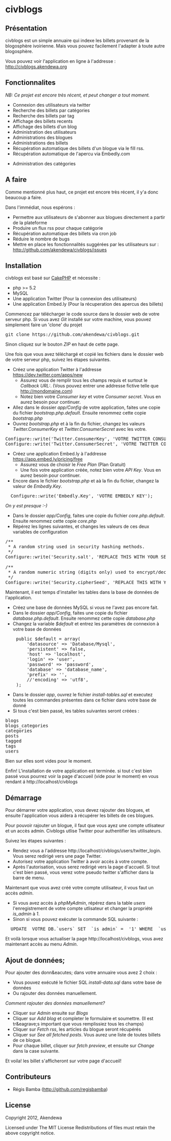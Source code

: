 civblogs
========

Pr&eacute;sentation
-------------------
civblogs est un simple annuaire qui indexe les billets provenant de la blogosph&egrave;re ivoirienne.
Mais vous pouvez facilement l'adapter &agrave; toute autre blogosph&egrave;re.

Vous pouvez voir l'application en ligne &agrave; l'addresse : http://civblogs.akendewa.org

Fonctionnalites
----------------

*NB: Ce projet est encore tr&egrave;s r&eacute;cent, et peut changer a tout moment.*

  * Connexion des utilisateurs via twitter
  * Recherche des billets par cat&eacute;gories
  * Recherche des billets par tag
  * Affichage des billets recents
  * Affichage des billets d'un blog
  * Administration des utilisateurs
  * Administrations des blogues
  * Administrations des billets
  * R&eacute;cup&eacute;ration automatique des billets d'un blogue via le fill rss.
  * R&eacute;cup&eacute;ration automatique de l'apercu via Embedly.com
  - Administration des cat&eacute;gories
  
A faire
----------------

Comme mentionn&eacute; plus haut, ce projet est encore tr&egrave;s r&eacute;cent, il y'a donc beaucoup a faire.

Dans l'imm&eacute;diat, nous esp&eacute;rons :

 * Permettre aux utilisateurs de s'abonner aux blogues directement a partir de la plateforme
 * Produire un flux rss pour chaque cat&eacute;gorie
 * R&eacute;cup&eacute;ration automatique des billets via cron job
 * R&eacute;duire le nombre de bugs
 * Mettre en place les fonctionnalit&eacute;s sugg&eacute;r&eacute;es par les utilisateurs sur : http://github.com/akendewa/civblogs/issues


Installation
----------------

civblogs est bas&eacute; sur [CakePHP](http://cakephp.org) et n&eacute;cessite :

 * php >= 5.2
 * MySQL
 * Une application Twitter (Pour la connexion des utilisateurs)
 * Une application Embed.ly (Pour la r&eacute;cuperation des apercus des billets)

Commencez par t&eacute;l&eacute;charger le code source dans le dossier web de votre serveur php.
Si vous avez *Git* install&eacute; sur votre machine, vous pouvez simplement faire un 'clone' du projet

<pre>
git clone https://github.com/akendewa/civblogs.git
</pre>

Sinon cliquez sur le bouton *ZIP* en haut de cette page.

Une fois que vous avez t&eacute;l&eacute;charg&eacute; et copi&eacute; les fichiers dans le dossier web de votre serveur php, suivez les &eacute;tapes suivantes.

 * Cr&eacute;ez une application Twitter &agrave; l'addresse https://dev.twitter.com/apps/new
    * Assurez vous de remplir tous les champs requis et surtout le *Callback URL:*. (Vous pouvez entrer une addresse fictive telle que http://mondomaine.com)
    * Notez bien votre *Consumer key* et votre *Consumer secret*. Vous en aurez besoin pour continuer.    
 * Allez dans le dossier *app/Config* de votre application, faites une copie du fichier *bootstrap.php.default*. Ensuite renommez cette copie *bootstrap.php*
 * Ouvrez *bootstrap.php* et &agrave; la fin du fichier, changez les valeurs *Twitter.ConsumerKey* et *Twitter.ConsumerSecret* avec les votre.
<pre>
Configure::write('Twitter.ConsumerKey', 'VOTRE TWITTER CONSUMER KEY');
Configure::write('Twitter.ConsumerSecret', 'VOTRE TWITTER CONSUMER SECRET');
</pre> 

 * Cr&eacute;ez une application Embed.ly &agrave; l'addresse https://app.embed.ly/pricing/free
   * Assurez vous de choisir le *Free Plan* (Plan Gratuit)
   * Une fois votre application cr&eacute;&eacute;e, notez bien votre *API Key*. Vous en aurez besoin pour continuer.
 * Encore dans le fichier *bootstrap.php* et a&agrave; la fin du fichier, changez la valeur de  *Embedly.Key*.
<pre>
  Configure::write('Embedly.Key', 'VOTRE EMBEDLY KEY');
</pre>


*On y est presque :-)*

 * Dans le dossier *app/Config*, faites une copie du fichier *core.php.default*. Ensuite renommez cette copie *core.php*
 * R&eacute;p&eacute;rez les lignes suivantes, et changes les valeurs de ces deux variables de configuration
 
<pre>
/**
 * A random string used in security hashing methods.
 */
Configure::write('Security.salt', 'REPLACE THIS WITH YOUR SECURITY SALT');

/**
 * A random numeric string (digits only) used to encrypt/decrypt strings.
 */
Configure::write('Security.cipherSeed', 'REPLACE THIS WITH YOUR CIPHER SEED');
</pre>

Maintenant, il est temps d'installer les tables dans la base de donn&eacute;es de l'application.

* Cr&eacute;ez une base de donn&eacute;es MySQL si vous ne l'avez pas encore fait.
* Dans le dossier *app/Config*, faites une copie du fichier *database.php.default*. Ensuite renommez cette copie *database.php*
* Changez la variable *$default* et entrez les param&egrave;tres de connexion &agrave; votre base de donn&eacute;es 
<pre>
	public $default = array(
		'datasource' => 'Database/Mysql',
		'persistent' => false,
		'host' => 'localhost',
		'login' => 'user',
		'password' => 'password',
		'database' => 'database_name',
		'prefix' => '',
		//'encoding' => 'utf8',
	);
</pre>

* Dans le dossier *app*, ouvrez le fichier *install-tables.sql* et executez toutes les commandes pr&eacute;sentes dans ce fichier dans votre base de donn&eacute;
* Si tous c'est bien pass&eacute;, les tables suivantes seront cr&eacute;&eacute;es :
<pre>
blogs
blogs_categories
categories
posts
tagged
tags
users
</pre>

Bien sur elles sont vides pour le moment.

Enfin! L'installation de votre application est termin&eacute;e. si tout c'est bien pass&eacute; vous pourrez voir la page d'accueil (vide pour le moment) en vous rendant &aacute; http://localhost/civblogs

D&eacute;marrage
----------------

Pour d&eacute;marrer votre application, vous devez rajouter des blogues, et ensuite l'application vous aidera &agrave; r&eacute;cup&eacute;rer les billets de ces blogues.

Pour pouvoir rajouter un blogue, il faut que vous ayez une compte utlisateur et un acc&egrave;s admin.
Civblogs utlise Twitter pour authentifier les utilisateurs.

Suivez les &eacute;tapes suivantes :

* Rendez vous a l'addresse http://localhost/civblogs/users/twitter_login. Vous serez redirig&eacute; vers une page Twitter.
* Autorisez votre application Twitter &agrave; avoir acc&egrave;s &agrave; votre compte.
* Apr&egrave;s l'autorisation, vous serez redirig&eacute; vers la page d'accueil. Si tout c'est bien pass&eacute;, vous verez votre pseudo twitter s'afficher dans la barre de menu.

Maintenant que vous avez cr&eacute;&eacute; votre compte utilisateur, il vous faut un acc&egrave;s *admin*.

* Si vous avez acc&egrave;s &agrave; *phpMyAdmin*, r&eacute;p&eacute;rez dans la table *users* l'enregistrement de votre compte utlisateur et changer la propri&eacute;t&eacute; *is_admin* &agrave; *1*.
* Sinon si vous pouvez ex&eacute;cuter la commande SQL suivante :
<pre>
  UPDATE  VOTRE_DB.`users` SET  `is_admin` =  '1' WHERE  `users`.`id` = ID_DE_VOTRE_COMPTE_UTILISATEUR;
</pre>

Et voil&agrave; lorsque vous actualiser la page http://localhost/civblogs, vous avez maintenant acc&egrave;s au menu *Admin*.


Ajout de donn&eacute;es;
----------------------

Pour ajouter des donn&eacutes; dans votre annuaire vous avez 2 choix :
 * Vous pouvez ex&eacute;cut&eacute; le fichier SQL *install-data.sql* dans votre base de donn&eacute;es
 * Ou rajouter des donn&eacute;es manuellement.

*Comment rajouter des donn&eacute;es manuellement?*

 * Cliquer sur *Admin* ensuite sur *Blogs*
 * Cliquer sur *Add blog* et completer le formulaire et soumettre. (Il est tr&eagrave;s important que vous remplissiez tous les champs)
 * Cliquer sur *Fetch rss*, les articles du blogue seront r&eacute;cup&eacute;r&eacute;s
 * Cliquer sur *See all fetched posts*. Vous aurez une liste de toutes billets de ce blogue.
 * Pour chaque billet, cliquer sur *fetch preview*, et ensuite sur *Change* dans la case suivante.

Et voila! les billet s'afficheront sur votre page d'accueil!


Contributeurs
--------------

 * R&eacute;gis Bamba (http://github.com/regisbamba)


License
--------------
Copyright 2012, Akendewa

Licensed under The MIT License
Redistributions of files must retain the above copyright notice.


